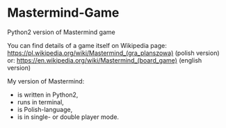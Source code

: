 # Mastermind-Game
Python2 version of Mastermind game

You can find details of a game itself on Wikipedia page: 
https://pl.wikipedia.org/wiki/Mastermind_(gra_planszowa) (polish version) or:
https://en.wikipedia.org/wiki/Mastermind_(board_game) (english version)

My version of Mastermind:
- is written in Python2,
- runs in terminal,
- is Polish-language,
- is in single- or double player mode.
